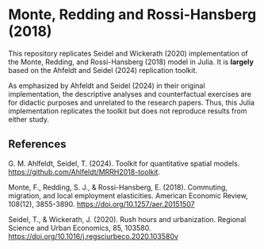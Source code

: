 # Monte, Redding and Rossi-Hansberg (2018)

This repository replicates Seidel and Wickerath (2020) implementation of the Monte, Redding, and Rossi-Hansberg (2018) model in Julia. It is **largely** based on the Ahfeldt and Seidel (2024) replication toolkit.

As emphasized by Ahfeldt and Seidel (2024) in their original implementation, the descriptive analyses and counterfactual exercises are for didactic purposes and unrelated to the research papers. Thus, this Julia implementation replicates the toolkit but does not reproduce results from either study.

## References

G. M. Ahlfeldt, Seidel, T. (2024). Toolkit for quantitative spatial models. https://github.com/Ahlfeldt/MRRH2018-toolkit.

Monte, F., Redding, S. J., & Rossi-Hansberg, E. (2018). Commuting, migration, and local employment elasticities. American Economic Review, 108(12), 3855-3890. https://doi.org/10.1257/aer.20151507

Seidel, T., & Wickerath, J. (2020). Rush hours and urbanization. Regional Science and Urban Economics, 85, 103580. https://doi.org/10.1016/j.regsciurbeco.2020.103580v